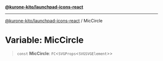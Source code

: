 [**@kurone-kito/launchpad-icons-react**](../README.md)

***

[@kurone-kito/launchpad-icons-react](../globals.md) / MicCircle

# Variable: MicCircle

> `const` **MicCircle**: `FC`\<`SVGProps`\<`SVGSVGElement`\>\>
